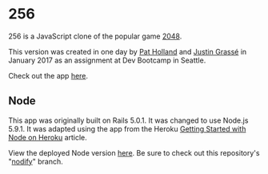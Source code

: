 # 256

256 is a JavaScript clone of the popular game [2048](https://gabrielecirulli.github.io/2048/).

This version was created in one day by [Pat Holland](https://github.com/pholls) and [Justin Grassé](https://github.com/justGrasse) in January 2017 as an assignment at Dev Bootcamp in Seattle.

Check out the app [here](http://game256.herokuapp.com).

## Node

This app was originally built on Rails 5.0.1. It was changed to use Node.js 5.9.1. It was adapted using the app from the Heroku [Getting Started with Node on Heroku](https://devcenter.heroku.com/articles/getting-started-with-nodejs) article.

View the deployed Node version [here](https://game-256-node.herokuapp.com/). Be sure to check out this repository's "[nodify](https://github.com/pholls/game256/tree/nodify-game)" branch.
